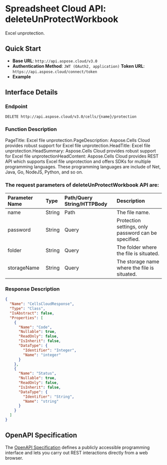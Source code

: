 # **Spreadsheet Cloud API: deleteUnProtectWorkbook**

Excel unprotection. 

## **Quick Start**

- **Base URL**: `http://api.aspose.cloud/v3.0`
- **Authentication Method**: `JWT (OAuth2, application)`  **Token URL**: `https://api.aspose.cloud/connect/token`
- **Example** 
<script src="https://gist.github.com/aspose-cells-cloud-gists/8a5b324fdf3e574dbd747c1a1e24b05d.js?file=Example30_DeleteUnProtectWorkbook.cs"></script>

## **Interface Details**

### **Endpoint** 

```
DELETE http://api.aspose.cloud/v3.0/cells/{name}/protection
```

### **Function Description**
PageTitle: Excel file unprotection.PageDescription: Aspose.Cells Cloud provides robust support for Excel file unprotection.HeadTitle: Excel file unprotection.HeadSummary: Aspose.Cells Cloud provides robust support for Excel file unprotectionHeadContent: Aspose.Cells Cloud provides  REST API which supports Excel file unprotection and offers SDKs for multiple programming languages. These programming languages are include of Net, Java, Go, NodeJS, Python, and so on.

### The request parameters of **deleteUnProtectWorkbook** API are: 

| Parameter Name | Type | Path/Query String/HTTPBody | Description | 
| :- | :- | :- |:- | 
|name|String|Path|The file name.|
|password|String|Query|Protection settings, only password can be specified.|
|folder|String|Query|The folder where the file is situated.|
|storageName|String|Query|The storage name where the file is situated.|


### **Response Description**
```json
{
  "Name": "CellsCloudResponse",
  "Type": "Class",
  "IsAbstract": false,
  "Properties": [
    {
      "Name": "Code",
      "Nullable": true,
      "ReadOnly": false,
      "IsInherit": false,
      "DataType": {
        "Identifier": "Integer",
        "Name": "integer"
      }
    },
    {
      "Name": "Status",
      "Nullable": true,
      "ReadOnly": false,
      "IsInherit": false,
      "DataType": {
        "Identifier": "String",
        "Name": "string"
      }
    }
  ]
}
```

## OpenAPI Specification

The [OpenAPI Specification](https://reference.aspose.cloud/cells/#/ProtectionController/DeleteUnProtectWorkbook) defines a publicly accessible programming interface and lets you carry out REST interactions directly from a web browser.

